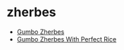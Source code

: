 # zherbes

 * [Gumbo Zherbes](index/g/gumbo-zherbes-109112.json)
 * [Gumbo Zherbes With Perfect Rice](index/g/gumbo-zherbes-with-perfect-rice-231073.json)
